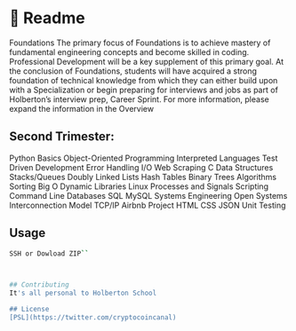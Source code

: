 # 📓 Readme

Foundations
The primary focus of Foundations is to achieve mastery of fundamental engineering concepts and become skilled in coding. Professional Development will be a key supplement of this primary goal. At the conclusion of Foundations, students will have acquired a strong foundation of technical knowledge from which they can either build upon with a Specialization or begin preparing for interviews and jobs as part of Holberton’s interview prep, Career Sprint. For more information, please expand the information in the Overview

## Second Trimester:

Python
Basics
Object-Oriented Programming
Interpreted Languages
Test Driven Development
Error Handling
I/O
Web Scraping
C
Data Structures
Stacks/Queues
Doubly Linked Lists
Hash Tables
Binary Trees
Algorithms
Sorting
Big O
Dynamic Libraries
Linux
Processes and Signals
Scripting
Command Line
Databases
SQL
MySQL
Systems Engineering
Open Systems Interconnection Model
TCP/IP
Airbnb Project
HTML
CSS
JSON
Unit Testing

## Usage


```bash
SSH or Dowload ZIP``



## Contributing
It's all personal to Holberton School

## License
[PSL](https://twitter.com/cryptocoincanal)
